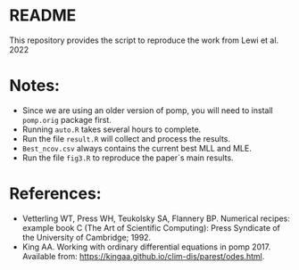 # README

This repository provides the script to reproduce the work from Lewi et al. 2022


# Notes:

- Since we are using an older version of pomp, you will need to install `pomp.orig` package first.
- Running `auto.R` takes several hours to complete.
- Run the file `result.R` will collect and process the results.
- `Best_ncov.csv` always contains the current best MLL and MLE.
- Run the file `fig3.R` to reproduce the paper`s main results.


# References:

- Vetterling WT, Press WH, Teukolsky SA, Flannery BP. Numerical recipes: example book C (The Art of Scientific Computing): Press Syndicate of the University of Cambridge; 1992.
- King AA. Working with ordinary differential equations in pomp 2017. Available from: https://kingaa.github.io/clim-dis/parest/odes.html.
